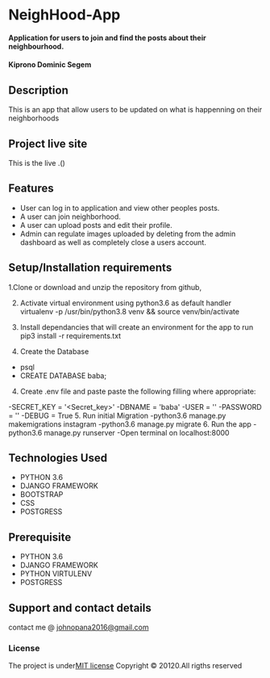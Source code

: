 # NeighHood-App
#### Application for users to join and find the posts about their neighbourhood.
####  **Kiprono Dominic Segem**

## Description
This is an app that allow users to be updated on what is happenning on their neighborhoods

## Project live site
  This is the live .()
 
 
 
## Features
* User can log in to application and view other peoples posts.
* A user can join neighborhood.
* A user can upload posts and edit their profile.
* Admin can regulate images uploaded by deleting from the admin dashboard as well as completely close a users account.







## Setup/Installation requirements
1.Clone or download and unzip the repository from github,

2. Activate virtual environment using python3.6 as default handler virtualenv -p /usr/bin/python3.8 venv && source venv/bin/activate

3. Install dependancies that will create an environment for the app to run pip3 install -r requirements.txt
4. Create the Database
- psql
- CREATE DATABASE baba;

4. Create .env file and paste paste the following filling where appropriate:

-SECRET_KEY = '<Secret_key>'
-DBNAME = 'baba'
-USER = '<Username>'
-PASSWORD = '<password>'
-DEBUG = True
5. Run initial Migration
-python3.6 manage.py makemigrations instagram
-python3.6 manage.py migrate
6. Run the app
-python3.6 manage.py runserver
-Open terminal on localhost:8000



## Technologies Used
* PYTHON 3.6
* DJANGO FRAMEWORK
* BOOTSTRAP
* CSS
* POSTGRESS

## Prerequisite
* PYTHON 3.6
* DJANGO FRAMEWORK
* PYTHON VIRTULENV
* POSTGRESS
## Support and contact details
contact me @ johnopana2016@gmail.com
### License
The project is under[MIT license](LICENSE)
Copyright &copy; 20120.All rigths reserved
  